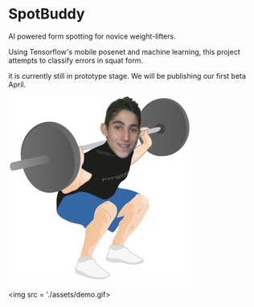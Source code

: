 # SpotBuddy
AI powered form spotting for novice weight-lifters.

Using Tensorflow's mobile posenet and machine learning, this project attempts to classify errors in squat form.

it is currently still in prototype stage. We will be publishing our first beta April.

<img src = './assets/squat-one.png'>

<img src = './assets/demo.gif>